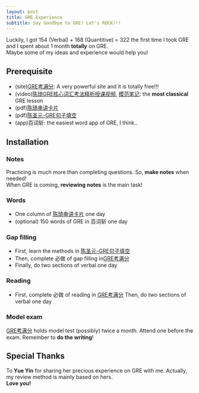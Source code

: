 ```yaml
---
layout: post
title: GRE Experience
subtitle: Say Goodbye to GRE! Let's ROCK!!!
---
```

Luckily, I got 154 (Verbal) + 168 (Quantitive) = 322 the first time I took GRE and I spent about 1 month **totally** on GRE.   
Maybe some of my ideas and experience would help you!   

## Prerequisite   
* (site)[GRE考满分](https://gre.kmf.com): A very powerful site and it is totally free!!!    
* (video)[陈琦GRE核心词汇考法精析授课视频](http://pan.baidu.com/share/link?shareid=1474389679&uk=187904928), [模范笔记](http://pan.baidu.com/share/link?shareid=2977542224&uk=187904928): the **most classical** GRE lesson
* (pdf)[陈琦串讲卡片](http://pan.baidu.com/share/link?shareid=3500678741&uk=187904928)
* (pdf)[陈圣元-GRE句子填空](http://pan.baidu.com/share/link?shareid=2347508162&uk=187904928)
* (app)百词斩: the easiest word app of GRE, I think..

## Installation

### Notes
Practicing is much more than completing questions. So, **make notes** when needed!   
When GRE is coming, **reviewing notes** is the main task!

### Words
* One column of [陈琦串讲卡片](http://pan.baidu.com/share/link?shareid=3500678741&uk=187904928) one day   
* (optional) 150 words of GRE in 百词斩 one day

### Gap filling
* First, learn the methods in [陈圣元-GRE句子填空](http://pan.baidu.com/share/link?shareid=2347508162&uk=187904928)
* Then, complete 必做 of gap filling in[GRE考满分](https://gre.kmf.com)
* Finally, do two sections of verbal one day

### Reading
* First, complete 必做 of reading in [GRE考满分](https://gre.kmf.com)
Then, do two sections of verbal one day

### Model exam
[GRE考满分](https://gre.kmf.com) holds model test (possibly) twice a month. Attend one before the exam. Remember to **do the writing**!

## Special Thanks
To **Yue Yin** for sharing her precious experience on GRE with me. Actually, my review method is mainly based on hers.   
**Love you!**
